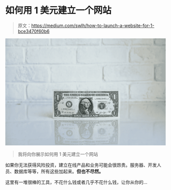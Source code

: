 # 如何用 1 美元建立一个网站

> 原文：<https://medium.com/swlh/how-to-launch-a-website-for-1-bce3470f60b6>

![](img/54852dba5d40f08a667e86b72b9ea764.png)

> 我将向你展示如何用 1 美元建立一个网站

如果你无法获得风险投资，建立在线产品和业务可能会很昂贵。服务器、开发人员、数据库等等，所有这些加起来。**但也不尽然。**

这里有一堆很棒的工具，不花什么钱或者几乎不花什么钱，让你从你的…